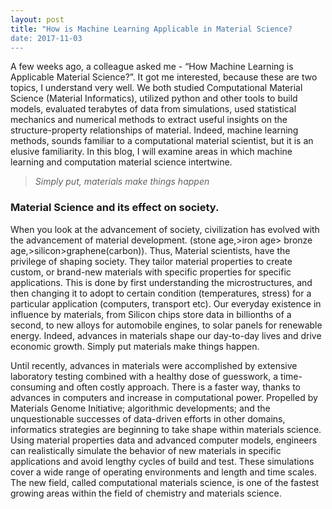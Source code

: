 ```yaml
---
layout: post
title: "How is Machine Learning Applicable in Material Science?
date: 2017-11-03
---
```

A few weeks ago, a colleague asked me - “How Machine Learning is Applicable Material Science?”. It got me interested, because these are two topics, I understand very well. We both studied Computational Material Science (Material Informatics), utilized python and other tools to build models, evaluated terabytes of data from simulations, used statistical mechanics and numerical methods to extract useful insights on the structure-property relationships of material. Indeed, machine learning methods, sounds familiar to a computational material scientist, but it is an elusive familiarity.  In this blog, I will examine areas in which machine learning and computation material science intertwine.
> *Simply put, materials make things happen*

### Material Science and its effect on society.

When you look at the advancement of society, civilization has evolved with the advancement of material development. (stone age,>iron age> bronze age,>silicon>graphene(carbon)). Thus, Material scientists, have the privilege of shaping society. They tailor material properties to create custom, or brand-new materials with specific properties for specific applications. This is done by first understanding the microstructures, and then changing it to adopt to certain condition (temperatures, stress) for a particular application (computers, transport etc). Our everyday existence in influence by materials, from Silicon chips store data in billionths of a second, to new alloys for automobile engines, to solar panels for renewable energy. Indeed, advances in materials shape our day-to-day lives and drive economic growth. Simply put materials make things happen.

Until recently, advances in materials were accomplished by extensive laboratory testing combined with a healthy dose of guesswork, a time-consuming and often costly approach. There is a faster way, thanks to advances in computers and increase in computational power. Propelled by Materials Genome Initiative; algorithmic developments; and the unquestionable successes of data-driven efforts in other domains, informatics strategies are beginning to take shape within materials science. Using material properties data and advanced computer models, engineers can realistically simulate the behavior of new materials in specific applications and avoid lengthy cycles of build and test.  These simulations cover a wide range of operating environments and length and time scales. The new field, called computational materials science, is one of the fastest growing areas within the field of chemistry and materials science.

